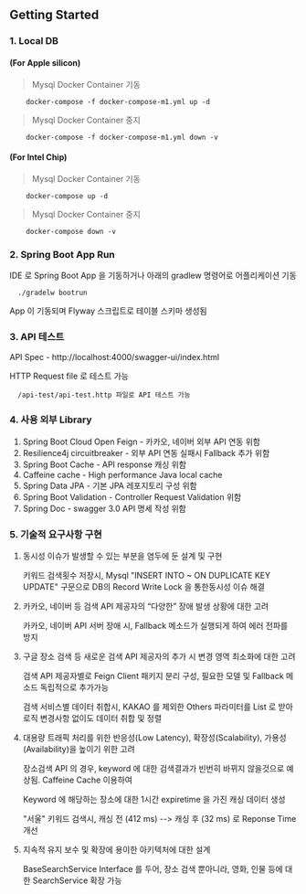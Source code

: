 ## Getting Started

### 1. Local DB
#### (For Apple silicon)

> Mysql Docker Container 기동
```
    docker-compose -f docker-compose-m1.yml up -d
```
>  Mysql Docker Container 중지
```
    docker-compose -f docker-compose-m1.yml down -v
```
#### (For Intel Chip)

> Mysql Docker Container 기동
```
    docker-compose up -d
```
>  Mysql Docker Container 중지
```
    docker-compose down -v
```
### 2. Spring Boot App Run
IDE 로 Spring Boot App 을 기동하거나 아래의 gradlew 명령어로 어플리케이션 기동
```
  ./gradelw bootrun
```
App 이 기동되며 Flyway 스크립트로 테이블 스키마 생성됨

### 3. API 테스트  
API Spec - http://localhost:4000/swagger-ui/index.html 

HTTP Request file 로 테스트 가능
```
  /api-test/api-test.http 파일로 API 테스트 가능
```

### 4. 사용 외부 Library
1. Spring Boot Cloud Open Feign - 카카오, 네이버 외부 API 연동 위함
2. Resilience4j circuitbreaker - 외부 API 연동 실패시 Fallback 추가 위함
3. Spring Boot Cache - API response 캐싱 위함
4. Caffeine cache - High performance Java local cache
5. Spring Data JPA - 기본 JPA 레포지토리 구성 위함
6. Spring Boot Validation - Controller Request Validation 위함
7. Spring Doc - swagger 3.0 API 명세 작성 위함

### 5. 기술적 요구사항 구현
1. 동시성 이슈가 발생할 수 있는 부분을 염두에 둔 설계 및 구현

    키워드 검색횟수 저장시, Mysql "INSERT INTO ~ ON DUPLICATE KEY UPDATE" 구문으로 DB의 Record Write Lock 을 통한동시성 이슈 해결
  
2. 카카오, 네이버 등 검색 API 제공자의 “다양한” 장애 발생 상황에 대한 고려

    카카오, 네이버 API 서버 장애 시, Fallback 메소드가 실행되게 하여 에러 전파를 방지
  
3. 구글 장소 검색 등 새로운 검색 API 제공자의 추가 시 변경 영역 최소화에 대한 고려

    검색 API 제공자별로 Feign Client 패키지 분리 구성, 필요한 모델 및 Fallback 메소드 독립적으로 추가가능
  
    검색 서비스별 데이터 취합시, KAKAO 를 제외한 Others 파라미터를 List 로 받아 로직 변경사항 없이도 데이터 취합 및 정렬
  
4. 대용량 트래픽 처리를 위한 반응성(Low Latency), 확장성(Scalability), 가용성(Availability)을 높이기 위한 고려

    장소검색 API 의 경우, keyword 에 대한 검색결과가 빈번히 바뀌지 않을것으로 예상됨. Caffeine Cache 이용하여
  
    Keyword 에 해당하는 장소에 대한 1시간 expiretime 을 가진 캐싱 데이터 생성
    
    "서울" 키워드 검색시, 캐싱 전 (412 ms) --> 캐싱 후 (32 ms) 로 Reponse Time 개선
  
5. 지속적 유지 보수 및 확장에 용이한 아키텍처에 대한 설계

    BaseSearchService Interface 를 두어, 장소 검색 뿐아니라, 영화, 인물 등에 대한 SearchService 확장 가능
    

